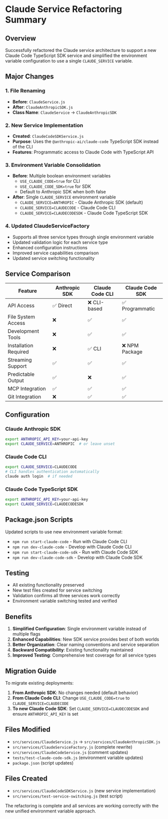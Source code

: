 # Claude Service Refactoring Summary

## Overview
Successfully refactored the Claude service architecture to support a new Claude Code TypeScript SDK service and simplified the environment variable configuration to use a single `CLAUDE_SERVICE` variable.

## Major Changes

### 1. File Renaming
- **Before**: `ClaudeService.js`
- **After**: `ClaudeAnthropicSDK.js`
- **Class Name**: `ClaudeService` → `ClaudeAnthropicSDK`

### 2. New Service Implementation
- **Created**: `ClaudeCodeSDKService.js`
- **Purpose**: Uses the `@anthropic-ai/claude-code` TypeScript SDK instead of the CLI
- **Features**: Programmatic access to Claude Code with TypeScript API

### 3. Environment Variable Consolidation
- **Before**: Multiple boolean environment variables
  - `USE_CLAUDE_CODE=true` for CLI
  - `USE_CLAUDE_CODE_SDK=true` for SDK
  - Default to Anthropic SDK when both false
- **After**: Single `CLAUDE_SERVICE` environment variable
  - `CLAUDE_SERVICE=ANTHROPIC` - Claude Anthropic SDK (default)
  - `CLAUDE_SERVICE=CLAUDECODE` - Claude Code CLI
  - `CLAUDE_SERVICE=CLAUDECODESDK` - Claude Code TypeScript SDK

### 4. Updated ClaudeServiceFactory
- Supports all three service types through single environment variable
- Updated validation logic for each service type
- Enhanced configuration instructions
- Improved service capabilities comparison
- Updated service switching functionality

## Service Comparison

| Feature | Anthropic SDK | Claude Code CLI | Claude Code SDK |
|---------|---------------|-----------------|-----------------|
| API Access | ✅ Direct | ❌ CLI-based | ✅ Programmatic |
| File System Access | ❌ | ✅ | ✅ |
| Development Tools | ❌ | ✅ | ✅ |
| Installation Required | ❌ | ✅ CLI | ❌ NPM Package |
| Streaming Support | ✅ | ✅ | ✅ |
| Predictable Output | ✅ | ❌ | ✅ |
| MCP Integration | ✅ | ✅ | ✅ |
| Git Integration | ❌ | ✅ | ✅ |

## Configuration

### Claude Anthropic SDK
```bash
export ANTHROPIC_API_KEY=your-api-key
export CLAUDE_SERVICE=ANTHROPIC  # or leave unset
```

### Claude Code CLI
```bash
export CLAUDE_SERVICE=CLAUDECODE
# CLI handles authentication automatically
claude auth login  # if needed
```

### Claude Code TypeScript SDK
```bash
export ANTHROPIC_API_KEY=your-api-key
export CLAUDE_SERVICE=CLAUDECODESDK
```

## Package.json Scripts
Updated scripts to use new environment variable format:
- `npm run start-claude-code` - Run with Claude Code CLI
- `npm run dev-claude-code` - Develop with Claude Code CLI
- `npm run start-claude-code-sdk` - Run with Claude Code SDK
- `npm run dev-claude-code-sdk` - Develop with Claude Code SDK

## Testing
- All existing functionality preserved
- New test files created for service switching
- Validation confirms all three services work correctly
- Environment variable switching tested and verified

## Benefits
1. **Simplified Configuration**: Single environment variable instead of multiple flags
2. **Enhanced Capabilities**: New SDK service provides best of both worlds
3. **Better Organization**: Clear naming conventions and service separation
4. **Backward Compatibility**: Existing functionality maintained
5. **Improved Testing**: Comprehensive test coverage for all service types

## Migration Guide
To migrate existing deployments:

1. **From Anthropic SDK**: No changes needed (default behavior)
2. **From Claude Code CLI**: Change `USE_CLAUDE_CODE=true` to `CLAUDE_SERVICE=CLAUDECODE`
3. **To new Claude Code SDK**: Set `CLAUDE_SERVICE=CLAUDECODESDK` and ensure `ANTHROPIC_API_KEY` is set

## Files Modified
- `src/services/ClaudeService.js` → `src/services/ClaudeAnthropicSDK.js`
- `src/services/ClaudeServiceFactory.js` (complete rewrite)
- `src/services/ClaudeCodeService.js` (comment updates)
- `tests/test-claude-code-sdk.js` (environment variable updates)
- `package.json` (script updates)

## Files Created
- `src/services/ClaudeCodeSDKService.js` (new service implementation)
- `src/services/test-service-switching.js` (test script)

The refactoring is complete and all services are working correctly with the new unified environment variable approach.
